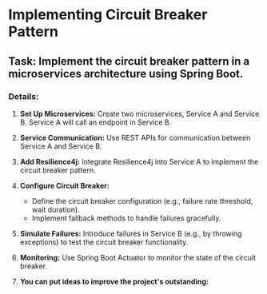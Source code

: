 # Implementing Circuit Breaker Pattern

## Task: Implement the circuit breaker pattern in a microservices architecture using Spring Boot.

### Details:

1. **Set Up Microservices:** Create two microservices, Service A and Service B. Service A will call an endpoint in Service B.

2. **Service Communication:** Use REST APIs for communication between Service A and Service B.

3. **Add Resilience4j:** Integrate Resilience4j into Service A to implement the circuit breaker pattern.

4. **Configure Circuit Breaker:**

   - Define the circuit breaker configuration (e.g., failure rate threshold, wait duration).
   - Implement fallback methods to handle failures gracefully.

5. **Simulate Failures:** Introduce failures in Service B (e.g., by throwing exceptions) to test the circuit breaker functionality.

6. **Monitoring:** Use Spring Boot Actuator to monitor the state of the circuit breaker.

7. **You can put ideas to improve the project's outstanding:**
